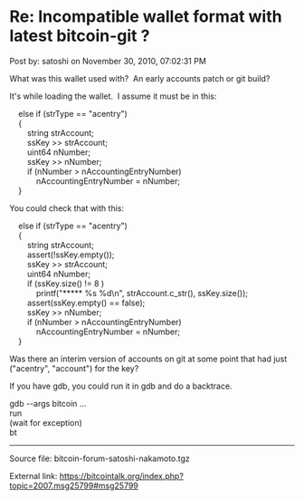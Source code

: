 # Re: Incompatible wallet format with latest bitcoin-git ?

Post by: satoshi on November 30, 2010, 07:02:31 PM

What was this wallet used with? &nbsp;An early accounts patch or git build?

It's while loading the wallet. &nbsp;I assume it must be in this:

&nbsp;&nbsp;&nbsp;&nbsp;else if (strType == "acentry")<br>
&nbsp;&nbsp;&nbsp;&nbsp;{<br>
&nbsp;&nbsp;&nbsp;&nbsp;&nbsp;&nbsp;&nbsp;&nbsp;string strAccount;<br>
&nbsp;&nbsp;&nbsp;&nbsp;&nbsp;&nbsp;&nbsp;&nbsp;ssKey >> strAccount;<br>
&nbsp;&nbsp;&nbsp;&nbsp;&nbsp;&nbsp;&nbsp;&nbsp;uint64 nNumber;<br>
&nbsp;&nbsp;&nbsp;&nbsp;&nbsp;&nbsp;&nbsp;&nbsp;ssKey >> nNumber;<br>
&nbsp;&nbsp;&nbsp;&nbsp;&nbsp;&nbsp;&nbsp;&nbsp;if (nNumber > nAccountingEntryNumber)<br>
&nbsp;&nbsp;&nbsp;&nbsp;&nbsp;&nbsp;&nbsp;&nbsp;&nbsp;&nbsp;&nbsp;&nbsp;nAccountingEntryNumber = nNumber;<br>
&nbsp;&nbsp;&nbsp;&nbsp;}

You could check that with this:

&nbsp;&nbsp;&nbsp;&nbsp;else if (strType == "acentry")<br>
&nbsp;&nbsp;&nbsp;&nbsp;{<br>
&nbsp;&nbsp;&nbsp;&nbsp;&nbsp;&nbsp;&nbsp;&nbsp;string strAccount;<br>
&nbsp;&nbsp;&nbsp;&nbsp;&nbsp;&nbsp;&nbsp;&nbsp;assert(!ssKey.empty());<br>
&nbsp;&nbsp;&nbsp;&nbsp;&nbsp;&nbsp;&nbsp;&nbsp;ssKey >> strAccount;<br>
&nbsp;&nbsp;&nbsp;&nbsp;&nbsp;&nbsp;&nbsp;&nbsp;uint64 nNumber;<br>
&nbsp;&nbsp;&nbsp;&nbsp;&nbsp;&nbsp;&nbsp;&nbsp;if (ssKey.size() != 8 )<br>
&nbsp;&nbsp;&nbsp;&nbsp;&nbsp;&nbsp;&nbsp;&nbsp;&nbsp;&nbsp;&nbsp;&nbsp;printf("***** %s %d\n", strAccount.c_str(), ssKey.size());<br>
&nbsp;&nbsp;&nbsp;&nbsp;&nbsp;&nbsp;&nbsp;&nbsp;assert(ssKey.empty() == false);<br>
&nbsp;&nbsp;&nbsp;&nbsp;&nbsp;&nbsp;&nbsp;&nbsp;ssKey >> nNumber;<br>
&nbsp;&nbsp;&nbsp;&nbsp;&nbsp;&nbsp;&nbsp;&nbsp;if (nNumber > nAccountingEntryNumber)<br>
&nbsp;&nbsp;&nbsp;&nbsp;&nbsp;&nbsp;&nbsp;&nbsp;&nbsp;&nbsp;&nbsp;&nbsp;nAccountingEntryNumber = nNumber;<br>
&nbsp;&nbsp;&nbsp;&nbsp;}


Was there an interim version of accounts on git at some point that had just ("acentry", "account") for the key?

If you have gdb, you could run it in gdb and do a backtrace.

gdb --args bitcoin ...<br>
run<br>
(wait for exception)<br>
bt

---

Source file: bitcoin-forum-satoshi-nakamoto.tgz

External link: https://bitcointalk.org/index.php?topic=2007.msg25799#msg25799
